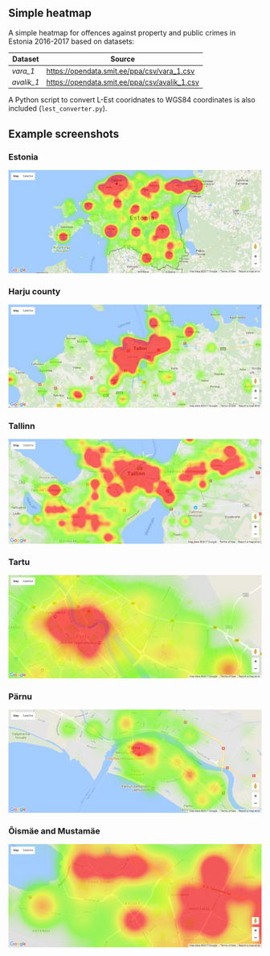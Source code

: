 ## Simple heatmap
A simple heatmap for offences against property and public crimes in Estonia 2016-2017 based on datasets: 

| Dataset    | Source                                         |
| ---------- | ---------------------------------------------- |
| *vara_1*   | https://opendata.smit.ee/ppa/csv/vara_1.csv    |
| *avalik_1* | https://opendata.smit.ee/ppa/csv/avalik_1.csv  |
 
A Python script to convert L-Est cooridnates to WGS84 coordinates is also included (`lest_converter.py`).

## Example screenshots
### Estonia
![estonia](example_screenshots/map_estonia.png)
### Harju county
![harjucounty](example_screenshots/map_harjucounty.png)
### Tallinn
![tallinn](example_screenshots/map_tallinn.png)
### Tartu
![tartu](example_screenshots/map_tartu.png)
### Pärnu
![estonia](example_screenshots/map_parnu.png)
### Õismäe and Mustamäe
![estonia](example_screenshots/map_oismae.png)
